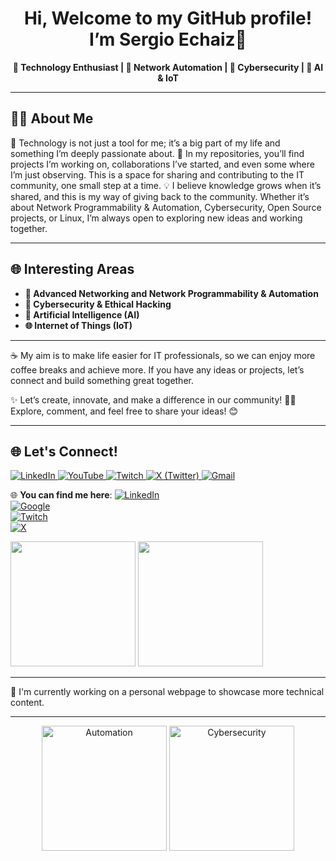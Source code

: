 <h1 align="center">Hi, Welcome to my GitHub profile! I’m Sergio Echaiz👋</h1>
<p align="center">
  <b>🌟 Technology Enthusiast | 🚀 Network Automation | 🔐 Cybersecurity | 🤖 AI & IoT</b>
</p>

---

## 🧑‍💻 About Me
🌟 Technology is not just a tool for me; it’s a big part of my life and something I’m deeply passionate about.
🚀 In my repositories, you’ll find projects I’m working on, collaborations I’ve started, and even some where I’m just observing. This is a space for sharing and contributing to the IT community, one small step at a time.
💡 I believe knowledge grows when it’s shared, and this is my way of giving back to the community. Whether it’s about Network Programmability & Automation, Cybersecurity, Open Source projects, or Linux, I’m always open to exploring new ideas and working together.

---

## 🌐 **Interesting Areas**
- **🚀 Advanced Networking and Network Programmability & Automation**  
- **🔐 Cybersecurity & Ethical Hacking**
- **🤖 Artificial Intelligence (AI)**  
- **🌐 Internet of Things (IoT)**

---

☕ My aim is to make life easier for IT professionals, so we can enjoy more coffee breaks and achieve more. If you have any ideas or projects, let’s connect and build something great together. 

✨ Let’s create, innovate, and make a difference in our community! 👨‍💻 Explore, comment, and feel free to share your ideas! 😊

---

<div align="left">
  <h2>🌐 Let's Connect!</h2>
  <p>
    <a href="https://www.linkedin.com/in/sergioechaiz">
      <img src="https://img.shields.io/badge/LinkedIn-Connect-blue?style=for-the-badge&logo=linkedin" alt="LinkedIn">
    </a>
    <a href="https://www.youtube.com/@sergioechaiz">
      <img src="https://img.shields.io/badge/YouTube-Subscribe-red?style=for-the-badge&logo=youtube" alt="YouTube">
    </a>
    <a href="https://www.twitch.tv/sergio_echaiz">
      <img src="https://img.shields.io/badge/Twitch-Watch-purple?style=for-the-badge&logo=twitch" alt="Twitch">
    </a>
    <a href="https://www.twitter.com/sergio_echaiz">
      <img src="https://img.shields.io/badge/X-Follow-black?style=for-the-badge&logo=twitter" alt="X (Twitter)">
    </a>
    <a href="mailto:sergio.echaiz@gmail.com">
      <img src="https://img.shields.io/badge/Gmail-Email-red?style=for-the-badge&logo=gmail" alt="Gmail">
    </a>
  </p>
</div>

🌐 **You can find me here**:
[![LinkedIn](https://img.shields.io/badge/LinkedIn-Connect-blue?style=flat&logo=linkedin)](https://www.linkedin.com/in/sergioechaiz)  
[![Google](https://img.shields.io/badge/YouTube-Subscribe-red?style=flat&logo=youtube)](https://www.youtube.com/@sergioechaiz)  
[![Twitch](https://img.shields.io/badge/Twitch-Watch-purple?style=flat&logo=twitch)](https://www.twitch.tv/sergio_echaiz)  
[![X](https://img.shields.io/badge/X-Follow-black?style=flat&logo=twitter)](https://www.twitter.com/sergio_echaiz)  

<div align="left">
  <img src="https://media.giphy.com/media/3o7abKhOpu0NwenH3O/giphy.gif" width="200"/>
  <img src="https://media.giphy.com/media/3oriO0OEd9QIDdllqo/giphy.gif" width="200"/>
</div>


---

🌱 I'm currently working on a personal webpage to showcase more technical content.  

---

<div align="center">
  <img src="https://media.giphy.com/media/3o7abKhOpu0NwenH3O/giphy.gif" alt="Automation" width="200"/>
  <img src="https://media.giphy.com/media/3oriO0OEd9QIDdllqo/giphy.gif" alt="Cybersecurity" width="200"/>
</div>

